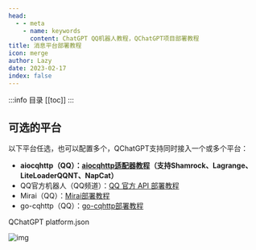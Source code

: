 ```yaml
---
head:
  - - meta
    - name: keywords
      content: ChatGPT QQ机器人教程，QChatGPT项目部署教程
title: 消息平台部署教程
icon: merge
author: Lazy
date: 2023-02-17
index: false
---
```


:::info 目录
[[toc]]
:::

## 可选的平台

以下平台任选，也可以配置多个，QChatGPT支持同时接入一个或多个平台：

- **aiocqhttp（QQ）：[aiocqhttp适配器教程](aiocqhttp/)（支持Shamrock、Lagrange、LiteLoaderQQNT、NapCat）**
- QQ官方机器人（QQ频道）：[QQ 官方 API 部署教程](official.md)
- Mirai（QQ）：[Mirai部署教程](mirai.md)
- go-cqhttp（QQ）：[go-cqhttp部署教程](gocq.md)



QChatGPT platform.json

![img](https://cos.thelazy.cn/pictures/202405292250017.jpeg)
